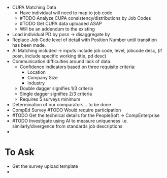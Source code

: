 - CUPA Matching Data
	- Have individual will need to map to job code
	- #TODO Analyze CUPA consistency/distributions by Job Codes
	- #TODO Get CUPA data uploaded ASAP
	- Will be an addendum to the existing
- Load individual PD by posn -> disaggregate by 
- Replace Job Code level of detail with Position Number until transition has been made.
- AI Matching included -> inputs include job code, level, jobcode desc, (if posn, include specific working title, pd desc)
- Communication difficulties around lack of data.
	- Confidence indicators based on three requisite criteria: 
		- Location
		- Company Size
		- Industry
	- Double dagger signifies 1/3 criteria
	- Single dagger signifies 2/3 criteria
	- Requires 5 surveys minimum
- Determination of our comparators... to be done
- CompEd Survey #TODO Would require participation
- #TODO Get the technical details for the PeopleSoft -> CompEnterprise
- #TODO Investigate using AI to measure uniqueness i.e. similarly/divergence from standards job descriptions
- 

# To Ask
- Get the survey upload template
- 